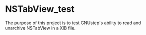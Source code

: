 # NSTabView_test

The purpose of this project is to test GNUstep's ability to read and unarchive NSTabView in a XIB file.
